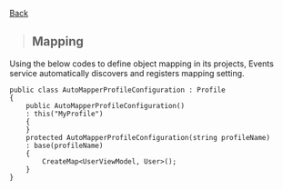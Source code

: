 [Back](../dotnet-Backend.md)

> ## Mapping 

Using the below codes to define object mapping in its projects, Events service automatically discovers and registers mapping setting.

```
public class AutoMapperProfileConfiguration : Profile
{
    public AutoMapperProfileConfiguration()
    : this("MyProfile")
    {
    }
    protected AutoMapperProfileConfiguration(string profileName)
    : base(profileName)
    {
        CreateMap<UserViewModel, User>();
    }
}
```